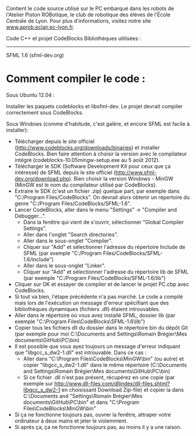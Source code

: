 Contient le code source utilisé sur le PC embarqué dans les robots de l'Atelier Piston ROBotique, le club de robotique des élèves de l'École Centrale de Lyon.
Pour plus d'informations, visitez notre site www.aprob.eclair.ec-lyon.fr.

Code C++ et projet CodeBlocks
Bibliothèques utilisées :
_______________
SFML 1.6 (sfml-dev.org)

Comment compiler le code :
===============
Sous Ubuntu 12.04 :

Installer les paquets codeblocks et libsfml-dev. Le projet devrait compiler correctement sous CodeBlocks.

Sous Windows (comme d'habitude, c'est galère, et encore SFML est facile à installer):

- Télécharger depuis le site officiel (http://www.codeblocks.org/downloads/binaries) et installer CodeBlocks.
Bien faire attention à choisir la version avec le compilateur intégré (codeblocks-10.05mingw-setup.exe au 5 août 2012).
- Télécharger le SDK (Software Development Kit pour ceux que ça intéresse) de SFML depuis le site officiel (http://www.sfml-dev.org/download.php).
Bien choisir la version Windows - MinGW (MinGW est le nom du compilateur utilisé par CodeBlocks).
- Extraire le SDK (c'est un fichier .zip) quelque part, par exemple dans "C:/Program Files/CodeBlocks".
On devrait alors obtenir un répertoire du genre "C:/Program Files/CodeBlocks/SFML-1.6".
- Lancer CodeBlocks, aller dans le menu "Settings" -> "Compiler and Debugger...".
    - Dans la fenêtre qui vient de s'ouvrir, sélectionner "Global Compiler Settings".
    - Aller dans l'onglet "Search directories".
    - Aller dans le sous-onglet "Compiler".
    - Cliquer sur "Add" et sélectionner l'adresse du répertoire Include de SFML (par exemple "C:/Program Files/CodeBlocks/SFML-1.6/include")
    - Aller dans le sous-onglet "Linker".
    - Cliquer sur "Add" et sélectionner l'adresse du répertoire lib de SFML (par exemple "C:/Program Files/CodeBlocks/SFML-1.6/lib")
- Cliquer sur OK et essayer de compiler et de lancer le projet PC.cbp avec CodeBlocks.
- Si tout va bien, l'étape précédente n'a pas marché. Le code a compilé mais lors de l'exécution un message d'erreur spécifiant que des bibliothèques dynamiques (fichiers .dll) étaient introuvables.
- Aller dans le répertoire où vous avez installé SFML, dossier lib (par exemple "C:\Program Files\CodeBlocks\SFML-1.6\lib")
- Copier tous les fichiers dll du dossier dans le répertoire bin du dépôt Git (par exemple pour moi C:\Documents and Settings\Romain Brégier\Mes documents\GitHub\PC\bin)
- Il est possible que vous ayez toujours un message d'erreur indiquant que "libgcc_s_dw2-1.dll" est introuvable. Dans ce cas :
    - Aller dans "C:\Program Files\CodeBlocks\MinGW\bin" (ou autre) et copier "libgcc_s_dw2-1.dll" dans le même répertoire (C:\Documents and Settings\Romain Brégier\Mes documents\GitHub\PC\bin)
    - Si ce fichier .dll n'est pas présent, récupérez en une copie (par exemple sur http://www.dll-files.com/dllindex/dll-files.shtml?libgcc_s_dw2-1 en choisissant Download Zip-file) et copier la dans C:\Documents and "Settings\Romain Brégier\Mes documents\GitHub\PC\bin" et dans "C:\Program Files\CodeBlocks\MinGW\bin"
- Si ça ne fonctionne toujours pas, ouvrer la fenêtre, attraper votre ordinateur à deux mains et jeter le violemment.
- Si après ça, ça ne fonctionne toujours pas, au moins il y a une raison.
        
    
    
